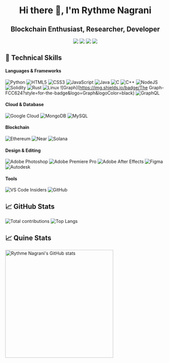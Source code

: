 
<h1 align="center">Hi there 👋, I'm Rythme Nagrani</h1>
<h2 align="center">Blockchain Enthusiast, Researcher, Developer</h2>

<div id="socials" align="center">
     <a href="https://www.linkedin.com/in/rythme-nagrani-170ab1265/"><img src="https://user-images.githubusercontent.com/76098066/186728913-a66ef85f-4644-4e3a-b847-98309c8cff42.svg"></a>
     <a href="https://www.twitter.com/RythmeNagr64107"><img src="https://user-images.githubusercontent.com/76098066/186728901-a4d90f01-2cdf-45c1-a1b3-73467c3d2698.svg"></a>
     <a href="https://www.github.com/rythmern02"><img src="https://img.shields.io/badge/github-%23121011.svg?style=for-the-badge&logo=github&logoColor=white"></a>
     <a href="https://www.medium.com/@rythmenagrani"><img src="https://img.shields.io/badge/medium-%23121011.svg?style=for-the-badge&logo=medium&logoColor=white"></a>
</div>
  
## 💼 Technical Skills

#### Languages & Frameworks
![Python](https://img.shields.io/badge/python-3670A0?style=for-the-badge&logo=python&logoColor=ffdd54)
![HTML5](https://img.shields.io/badge/html5-%23E34F26.svg?style=for-the-badge&logo=html5&logoColor=white)
![CSS3](https://img.shields.io/badge/css3-%231572B6.svg?style=for-the-badge&logo=css3&logoColor=white)
![JavaScript](https://img.shields.io/badge/javascript-%23323330.svg?style=for-the-badge&logo=javascript&logoColor=%23F7DF1E)
![Java](https://img.shields.io/badge/Java-ED8B00?style=for-the-badge&logo=java&logoColor=white)
![C](https://img.shields.io/badge/c-%2300599C.svg?style=for-the-badge&logo=c&logoColor=white)
![C++](https://img.shields.io/badge/c++-%2300599C.svg?style=for-the-badge&logo=c%2B%2B&logoColor=white)
![NodeJS](https://img.shields.io/badge/node.js-6DA55F?style=for-the-badge&logo=node.js&logoColor=white)
![Solidity](https://img.shields.io/badge/Solidity-%23363636.svg?style=for-the-badge&logo=solidity&logoColor=white)
![Rust](https://img.shields.io/badge/rust-3670A0?style=for-the-badge&logo=rust&logoColor=black)
![Linux](https://img.shields.io/badge/Linux-FCC624?style=for-the-badge&logo=linux&logoColor=black)
![Graph](https://img.shields.io/badge/The Graph-FCC624?style=for-the-badge&logo=Graph&logoColor=black)
![GraphQL](https://img.shields.io/badge/GraphQL-3670A0?style=for-the-badge&logo=GraphQL&logoColor=black)

#### Cloud & Database
![Google Cloud](https://img.shields.io/badge/GoogleCloud-%234285F4.svg?style=for-the-badge&logo=google-cloud&logoColor=white)
![MongoDB](https://img.shields.io/badge/MongoDB-%234ea94b.svg?style=for-the-badge&logo=mongodb&logoColor=white)
![MySQL](https://img.shields.io/badge/mysql-%2300f.svg?style=for-the-badge&logo=mysql&logoColor=white)

#### Blockchain
![Ethereum](https://img.shields.io/badge/Ethereum-3C3C3D?style=for-the-badge&logo=ethereum&logoColor=8A8A8A)
![Near](https://img.shields.io/badge/Near-3C3C3D?style=for-the-badge&logo=NEAR&logoColor=8A8A8A)
![Solana](https://img.shields.io/badge/SOLANA-3C3C3D?style=for-the-badge&logo=SOLANA&logoColor=8A8A8A)

#### Design & Editing
![Adobe Photoshop](https://img.shields.io/badge/adobe%20photoshop-%2331A8FF.svg?style=for-the-badge&logo=adobe%20photoshop&logoColor=white)
![Adobe Premiere Pro](https://img.shields.io/badge/Adobe%20Premiere%20Pro-9999FF.svg?style=for-the-badge&logo=Adobe%20Premiere%20Pro&logoColor=white)
![Adobe After Effects](https://img.shields.io/badge/Adobe%20After%20Effects-9999FF.svg?style=for-the-badge&logo=Adobe%20After%20Effects&logoColor=white)
![Figma](https://img.shields.io/badge/figma-%23F24E1E.svg?style=for-the-badge&logo=figma&logoColor=white)
![Autodesk](https://img.shields.io/badge/Autodesk-0696D7.svg?style=for-the-badge&logo=Autodesk&logoColor=white)

#### Tools
![VS Code Insiders](https://img.shields.io/badge/VS%20Code%20Insiders-35b393.svg?style=for-the-badge&logo=visual-studio-code&logoColor=white)
![GitHub](https://img.shields.io/badge/github-%23121011.svg?style=for-the-badge&logo=github&logoColor=white)

## 📈 GitHub Stats
![Total contributions](https://github-readme-streak-stats.herokuapp.com/?user=rythmern02)
![Top Langs](https://github-readme-stats.vercel.app/api/top-langs/?username=rythmern02&layout=compact&theme=vision-friendly-dark)

## 📈 Quine Stats
<a href="https://quine.sh/profile/rythmern02"><img src="https://stats.quine.sh/rythmern02/github" alt="Rythme Nagrani's GitHub stats" width="340px"></a>

